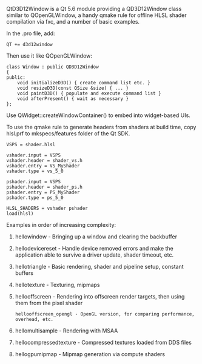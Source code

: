 QtD3D12Window is a Qt 5.6 module providing a QD3D12Window class
similar to QOpenGLWindow, a handy qmake rule for offline HLSL shader
compilation via fxc, and a number of basic examples.

In the .pro file, add:

    QT += d3d12window

Then use it like QOpenGLWindow:

    class Window : public QD3D12Window
    {
    public:
        void initializeD3D() { create command list etc. }
        void resizeD3D(const QSize &size) { ... }
        void paintD3D() { populate and execute command list }
        void afterPresent() { wait as necessary }
    };

Use QWidget::createWindowContainer() to embed into widget-based UIs.

To use the qmake rule to generate headers from shaders at build time,
copy hlsl.prf to mkspecs/features folder of the Qt SDK.

    VSPS = shader.hlsl

    vshader.input = VSPS
    vshader.header = shader_vs.h
    vshader.entry = VS_MyShader
    vshader.type = vs_5_0

    pshader.input = VSPS
    pshader.header = shader_ps.h
    pshader.entry = PS_MyShader
    pshader.type = ps_5_0

    HLSL_SHADERS = vshader pshader
    load(hlsl)

Examples in order of increasing complexity:

1. hellowindow - Bringing up a window and clearing the backbuffer

2. hellodevicereset - Handle device removed errors and make the application able to survive a driver update, shader timeout, etc.

3. hellotriangle - Basic rendering, shader and pipeline setup, constant buffers

4. hellotexture - Texturing, mipmaps

5. hellooffscreen - Rendering into offscreen render targets, then using them from the pixel shader

       hellooffscreen_opengl - OpenGL version, for comparing performance, overhead, etc.

6. hellomultisample - Rendering with MSAA

7. hellocompressedtexture - Compressed textures loaded from DDS files

8. hellogpumipmap - Mipmap generation via compute shaders
